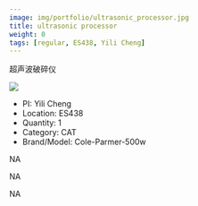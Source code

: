 ```yaml
---
image: img/portfolio/ultrasonic_processor.jpg
title: ultrasonic processor
weight: 0
tags: [regular, ES438, Yili Cheng]
---
```


超声波破碎仪

<!--more-->

![](../../img/portfolio/ultrasonic_processor.jpg)

- PI: Yili Cheng
- Location: ES438
- Quantity: 1
- Category: CAT
- Brand/Model: Cole-Parmer-500w

NA

NA

NA
